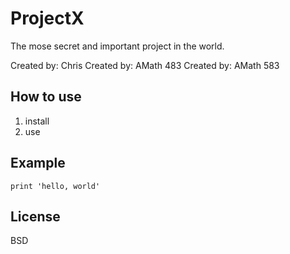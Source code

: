 # ProjectX

The mose secret and important project in the world.

Created by: Chris
Created by: AMath 483
Created by: AMath 583

## How to use

1. install
2. use

## Example

```
print 'hello, world'
```

## License

BSD